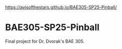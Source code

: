 https://avisofthestars.github.io/BAE305-SP25-Pinball/

# BAE305-SP25-Pinball
Final project for Dr. Dvorak's BAE 305.
